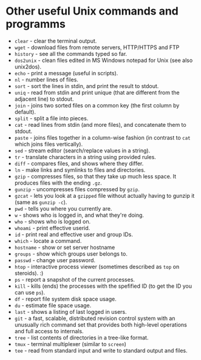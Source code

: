 # Other useful Unix commands and programms

-   `clear` - clear the terminal output.
-   `wget` - download files from remote servers, HTTP/HTTPS and FTP
-   `history` - see all the commands typed so far.
-   `dos2unix` - clean files edited in MS Windows notepad for Unix (see also unix2dos).
-   `echo` - print a message (useful in scripts).
-   `nl` - number lines of files.
-   `sort` - sort the lines in stdin, and print the result to stdout.
-   `uniq` - read from stdin and print unique (that are different from the adjacent line) to stdout.
-   `join` - joins two sorted files on a common key (the first column by default).
-   `split` - split a file into pieces.
-   `cat` - read lines from stdin (and more files), and concatenate them to stdout.
-   `paste` - joins files together in a column-wise fashion (in contrast to `cat` which joins files vertically).
-   `sed` - stream editor (search/replace values in a string).
-   `tr` - translate characters in a string using provided rules.
-   `diff` - compares files, and shows where they differ.
-   `ln` - make links and symlinks to files and directories.
-   `gzip` - compresses files, so that they take up much less space. It produces files with the ending `.gz`.
-   `gunzip` - uncompresses files compressed by `gzip`.
-   `gzcat` - lets you look at a `gzipped` file without actually having to gunzip it (same as `gunzip -c`).
-   `pwd` - tells you where you currently are.
-   `w` - shows who is logged in, and what they're doing.
-   `who` - shows who is logged on.
-   `whoami` - print effective userid.
-   `id` - print real and effective user and group IDs.
-   `which` - locate a command.
-   `hostname` - show or set server hostname
-   `groups` - show which groups user belongs to.
-   `passwd` - change user password.
-   `htop` - interactive process viewer (sometimes described as `top` on steroids). :)
-   `ps` - report a snapshot of the current processes. 
-   `kill` - kills (ends) the processes with the spefified ID (to get the ID you can use `ps`).
-   `df` - report file system disk space usage.
-   `du` - estimate file space usage.
-   `last` - shows a listing of last logged in users.
-   `git` - a fast, scalable, distributed revision control system with an unusually rich command set that provides both high-level operations and full access to internals.
-   `tree` - list contents of directories in a tree-like format.
-   `tmux` - terminal multiplexer (similar to `screen`)
-   `tee` - read from standard input and write to standard output and files.